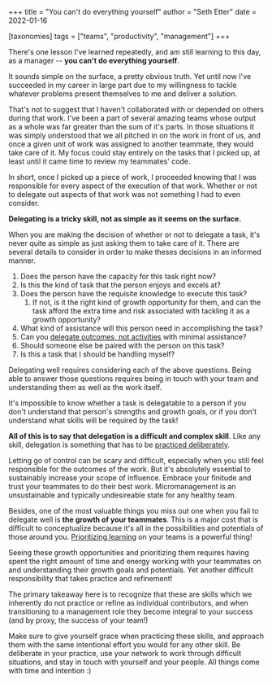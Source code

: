 +++
title = "You can't do everything yourself"
author = "Seth Etter"
date = 2022-01-16

[taxonomies]
tags = ["teams", "productivity", "management"]
+++

There's one lesson I've learned repeatedly, and am still learning to this day, as a manager -- **you can't do everything yourself**.

It sounds simple on the surface, a pretty obvious truth. Yet until now I've succeeded in my career in large part due to my willingness to tackle whatever problems present themselves to me and deliver a solution.

That's not to suggest that I haven't collaborated with or depended on others during that work. I've been a part of several amazing teams whose output as a whole was far greater than the sum of it's parts. In those situations it was simply understood that we all pitched in on the work in front of us, and once a given unit of work was assigned to another teammate, they would take care of it. My focus could stay entirely on the tasks that I picked up, at least until it came time to review my teammates' code.

In short, once I picked up a piece of work, I proceeded knowing that I was responsible for every aspect of the execution of that work. Whether or not to delegate out aspects of that work was not something I had to even consider.

**Delegating is a tricky skill, not as simple as it seems on the surface.**

When you are making the decision of whether or not to delegate a task, it's never quite as simple as just asking them to take care of it. There are several details to consider in order to make theses decisions in an informed manner.

1. Does the person have the capacity for this task right now?
3. Is this the kind of task that the person enjoys and excels at?
4. Does the person have the requisite knowledge to execute this task?
    1. If not, is it the right kind of growth opportunity for them, and can the task afford the extra time and risk associated with tackling it as a growth opportunity?
5. What kind of assistance will this person need in accomplishing the task?
6. Can you [delegate outcomes, not activities](https://knowyourteam.com/blog/2018/04/30/delegate-outcomes-not-activities/) with minimal assistance?
7. Should someone else be paired with the person on this task?
8. Is this a task that I should be handling myself?

Delegating well requires considering each of the above questions. Being able to answer those questions requires being in touch with your team and understanding them as well as the work itself.

It's impossible to know whether a task is delegatable to a person if you don't understand that person's strengths and growth goals, or if you don't understand what skills will be required by the task!

**All of this is to say that delegation is a difficult and complex skill**. Like any skill, delegation is something that has to be [practiced deliberately](https://jamesclear.com/deliberate-practice-theory).

Letting go of control can be scary and difficult, especially when you still feel responsible for the outcomes of the work. But it's absolutely essential to sustainably increase your scope of influence. Embrace your finitude and trust your teammates to do their best work. Micromanagement is an unsustainable and typically undesireable state for any healthy team.

Besides, one of the most valuable things you miss out one when you fail to delegate well is **the growth of your teammates**. This is a major cost that is difficult to conceptualize because it's all in the possibilities and potentials of those around you. [Prioritizing learning](/posts/prioritize-learning) on your teams is a powerful thing!

Seeing these growth opportunities and prioritizing them requires having spent the right amount of time and energy working with your teammates on and understanding their growth goals and potentials. Yet another difficult responsibility that takes practice and refinement!

The primary takeaway here is to recognize that these are skills which we inherently do not practice or refine as individual contributors, and when transitioning to a management role they become integral to your success (and by proxy, the success of your team!)

Make sure to give yourself grace when practicing these skills, and approach them with the same intentional effort you would for any other skill. Be deliberate in your practice, use your network to work through difficult situations, and stay in touch with yourself and your people. All things come with time and intention :)
